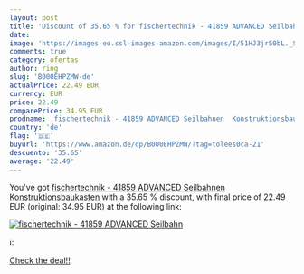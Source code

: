 ```yaml
---
layout: post
title: 'Discount of 35.65 % for fischertechnik - 41859 ADVANCED Seilbahn'
date: 
image: 'https://images-eu.ssl-images-amazon.com/images/I/51HJ3jr50bL._SL200_.jpg'
comments: true
category: ofertas
author: ring
slug: 'B000EHPZMW-de'
actualPrice: 22.49 EUR
currency: EUR
price: 22.49
comparePrice: 34.95 EUR
prodname: 'fischertechnik - 41859 ADVANCED Seilbahnen  Konstruktionsbaukasten'
country: 'de'
flag: '🇩🇪'
buyurl: 'https://www.amazon.de/dp/B000EHPZMW/?tag=tolees0ca-21'
descuento: '35.65'
average: '22.49'
---
```


You've got [fischertechnik - 41859 ADVANCED Seilbahnen  Konstruktionsbaukasten](https://www.amazon.de/dp/B000EHPZMW/?tag=tolees0ca-21) with a  35.65 % discount, with final price of 22.49 EUR (original: 34.95 EUR) at the following link:

[![fischertechnik - 41859 ADVANCED Seilbahn](https://images-eu.ssl-images-amazon.com/images/I/51HJ3jr50bL._SL200_.jpg)](https://www.amazon.de/dp/B000EHPZMW/?tag=tolees0ca-21)

ℹ️:


[Check the deal!!](https://www.amazon.de/dp/B000EHPZMW/?tag=tolees0ca-21)
